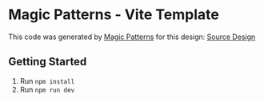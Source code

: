 # Magic Patterns - Vite Template

This code was generated by [Magic Patterns](https://magicpatterns.com) for this design: [Source Design](https://www.magicpatterns.com/c/ctqfsnm7gx4jpfi8vho1gk)

## Getting Started

1. Run `npm install`
2. Run `npm run dev`
